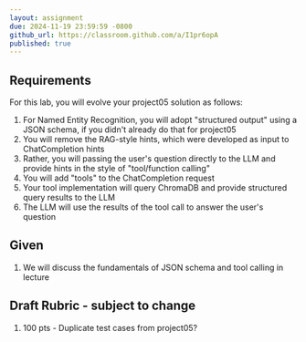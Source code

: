 ```yaml
---
layout: assignment
due: 2024-11-19 23:59:59 -0800
github_url: https://classroom.github.com/a/I1pr6opA
published: true
---
```


## Requirements

For this lab, you will evolve your project05 solution as follows:

1. For Named Entity Recognition, you will adopt "structured output" using a JSON schema, if you didn't already do that for project05
1. You will remove the RAG-style hints, which were developed as input to ChatCompletion hints
1. Rather, you will passing the user's question directly to the LLM and provide hints in the style of "tool/function calling"
1. You will add "tools" to the ChatCompletion request
1. Your tool implementation will query ChromaDB and provide structured query results to the LLM
1. The LLM will use the results of the tool call to answer the user's question

## Given

1. We will discuss the fundamentals of JSON schema and tool calling in lecture

## Draft Rubric - subject to change

1. 100 pts - Duplicate test cases from project05?